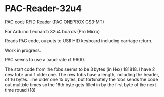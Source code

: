 # PAC-Reader-32u4

PAC code RFID Reader (PAC ONEPROX GS3-MT)

For Arduino Leonardo 32u4 boards (Pro Micro)

Reads PAC code, outputs to USB HID keyboard including carriage return.

Work in progress.

PAC seems to use a baud-rate of 9600.

The start code from the fobs seems to be 3 bytes (in Hex) 181818.
I have 2 new fobs and 1 older one. The new fobs have a length, including the header, of 16 bytes. The older one 15 bytes, but fortunately the fobs sends the code out multiple times so the 16th byte gets filled in by the first byte of the next time round (18)

